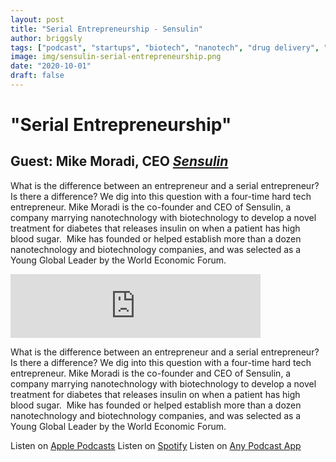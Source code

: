 ```yaml
---
layout: post
title: "Serial Entrepreneurship - Sensulin"
author: briggsly
tags: ["podcast", "startups", "biotech", "nanotech", "drug delivery", "diabetes"]
image: img/sensulin-serial-entrepreneurship.png
date: "2020-10-01"
draft: false
---
```


# "Serial Entrepreneurship" 

## Guest: Mike Moradi, CEO [*Sensulin*](https://www.sensulin.com/)

What is the difference between an entrepreneur and a serial entrepreneur? Is there a difference? We dig into this question with a four-time hard tech entrepreneur. Mike Moradi is the co-founder and CEO of Sensulin, a company marrying nanotechnology with biotechnology to develop a novel treatment for diabetes that releases insulin on when a patient has high blood sugar.  Mike has founded or helped establish more than a dozen nanotechnology and biotechnology companies, and was selected as a Young Global Leader by the World Economic Forum.

<iframe src="https://anchor.fm/tomorrowscale/embed/episodes/Serial-Entrepreneurship-with-Mike-Moradi---Sensulin-e5o61u/a-apcd03" width="400px" height="102px" frameborder="0" scrolling="no"></iframe>

What is the difference between an entrepreneur and a serial entrepreneur? Is there a difference? We dig into this question with a four-time hard tech entrepreneur. Mike Moradi is the co-founder and CEO of Sensulin, a company marrying nanotechnology with biotechnology to develop a novel treatment for diabetes that releases insulin on when a patient has high blood sugar.  Mike has founded or helped establish more than a dozen nanotechnology and biotechnology companies, and was selected as a Young Global Leader by the World Economic Forum.

Listen on [Apple Podcasts](https://podcasts.apple.com/us/podcast/serial-entrepreneurship-with-mike-moradi-sensulin/id1472883653?i=1000451987912)
Listen on [Spotify](https://open.spotify.com/show/6PqybxGA3Qy4L6SpBlPaDc)
Listen on [Any Podcast App](https://anchor.fm/tomorrowscale/episodes/Serial-Entrepreneurship-with-Mike-Moradi---Sensulin-e5o61u)